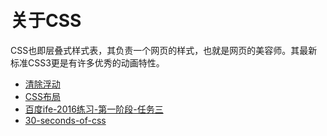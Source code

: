 <style>
body {
  padding: 20px 0;
}
</style>

# 关于CSS

CSS也即层叠式样式表，其负责一个网页的样式，也就是网页的美容师。其最新标准CSS3更是有许多优秀的动画特性。

- [清除浮动](http://codepen.io/fanyj1994/full/xdKBXb)
- [CSS布局](布局.md)
- [百度ife-2016练习-第一阶段-任务三](../baidu_ife/mission1_task3.html)
- [30-seconds-of-css](https://github.com/atomiks/30-seconds-of-css)
